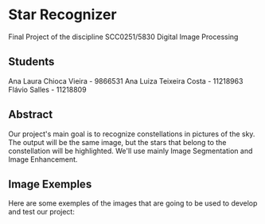 # Star Recognizer
Final Project of the discipline SCC0251/5830 Digital Image Processing

## Students
Ana Laura Chioca Vieira - 9866531 
Ana Luiza Teixeira Costa - 11218963 
Flávio Salles - 11218809

## Abstract
Our project's main goal is to recognize constellations in pictures of the sky. The output will be the same image, but the stars that belong to the constellation will be highlighted. We'll use mainly Image Segmentation and Image Enhancement.

## Image Exemples
Here are some exemples of the images that are going to be used to develop and test our project:



